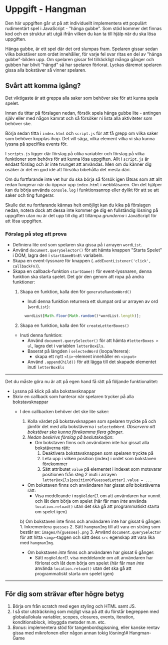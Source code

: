 # Uppgift - Hangman

Den här uppgiften går ut på att individuellt implementera ett populärt rudimentärt spel i JavaScript - "hänga gubbe". Som stöd kommer det finnas kod och en struktur att utgå ifrån vilken du kan ta till hjälp när du ska lösa uppgiften.

Hänga gubbe, är ett spel där det ord slumpas fram. Spelaren gissar sedan vilka bokstäver som ordet innehåller, för varje fel svar ritas en del av "hänga gubbe"-bilden upp. Om spelaren gissar fel tillräckligt många gånger och gubben har blivit "hängd" så har spelaren förlorat. Lyckas däremot spelaren gissa alla bokstäver så vinner spelaren.

## Svårt att komma igång?
Det viktigaste är att greppa alla saker som behöver ske för att kunna spela spelet.

Innan du tittar på förslagen nedan, försök spela hänga gubbe lite - antingen själv eller med någon kamrat och så försöker ni lista alla aktiviteter som behöver ske.

Börja sedan titta i `index.html` och `script.js` för att få grepp om vilka saker som behöver kopplas ihop. Det vill säga, vilka element vilka vi ska kunna lyssna på specifika events för.

I `scripts.js` ligger där förslag på olika variabler och förslag på vilka funktioner som behövs för att kunna lösa uppgiften. Allt i `script.js` är endast förslag och är inte tvunget att användas. Men om du känner dig osäker är det en god idé att försöka bibehålla det mesta däri.

Om du fortfarande inte vet hur du ska börja så försök igen låtsas som att allt redan fungerar när du öppnar upp `index.html` i webbläsaren. Om det hjälper kan du börja använda `console.log` i funktionsanrop eller dylikt för att se att saker och ting fungerar.

Skulle det nu fortfarande kännas helt omöjligt kan du kika på förslagen nedan, notera dock att dessa inte kommer ge dig en fullständig lösning på uppgiften utan nu är det upp till dig att tillämpa _grunderna_ i JavaScript för att lösa uppgiften.

### Förslag på steg att prova

- Definiera lite ord som spelaren ska gissa på i arrayen `wordList`.
- Använd `document.querySelector()` för att hämta knappen "Starta Spelet" i DOM, lagra den i `startGameBtnEl` variabeln.
- Skapa en event-lyssnare för knappen (`.addEventListener('click', callbackFn)`).
- Skapa en callback-funktion `startGame()` för event-lyssnaren, denna funktion ska starta spelet. Det gör den genom att ropa på andra funktioner:
  1. Skapa en funktion, kalla den för `generateRandomWord()`
      - Inuti denna funktion returnera ett slumpat ord ur arrayen av ord (`wordList`):

      ```js
        wordList[Math.floor(Math.random()*wordList.length)];
      ```
  2. Skapa en funktion, kalla den för `createLetterBoxes()`
    - Inuti denna funktion:
      - Använd `document.querySelector()` för att hämta `#letterBoxes > ul`, lagra det i variablen `letterBoxEls`.
      - Baserat på längden i `selectedWord` (loopa/iterera):
        - skapa ett nytt `<li>`-element innehåller en `<input>`
      - Använd `.appendChild()` för att lägga till det skapade elementet inuti `letterBoxEls`
---

Det du måste göra nu är att på egen hand få rätt på följande funktionalitet:

- Lyssna på klick på alla bokstavsknappar
- Skriv en callback som hanterar när spelaren trycker på alla bokstavsknappar
  - I den callbacken behöver det ske lite saker:
    1. Kolla värdet på bokstavsknappen som spelaren tryckte på och jämför det med alla bokstäverna i `selectedWord`. _Observera att bokstäver ska kunna förekomma flera gånger_.
    2. _Nedan beskrivs förslag på beslutskedjan_:
        - Om bokstaven finns och användaren inte har gissat alla bokstäverna rätt:
          1. Deaktivera bokstavsknappen som spelaren tryckte på
          2. Leta upp i vilken position (index) i ordet som bokstaven förekommer
          3. Sätt attributet `value` på elementet i indexet som motsvarar positionen från steg 2 inuti i arrayen `letterBoxEls[positionOfGuessedLetter].value = ...`

      - Om bokstaven finns och användaren har gissat _alla_ bokstäverna rätt:
        - Visa meddleande i `msgHolderEl` om att användaren har vunnit och låt dem börja om spelet (här får man _inte_ använda `location.reload()` utan det ska gå att programmatiskt starta om spelet igen)

      b) Om bokstaven inte finns och användaren inte har gissat 6 gånger:
        1. Inkrementera `guesses`
        2. Sätt `hangmanImg` till att vara en sträng som består av:
          `images/h{guesses}.png`
        3. Använd `document.querySelector` för att hitta `<img>`-taggen och sätt dess `src` egenskap att vara lika med `hangmanImg`.

      - Om bokstaven _inte_ finns och användaren har gissat 6 gånger:
         - Sätt `msgHolderEl` visa meddelande om att användaren har förlorat och låt dem börja om spelet (här får man _inte_ använda `location.reload()` utan det ska gå att programmatiskt starta om spelet igen)

---

## För dig som strävar efter högre betyg

1. Börja om från scratch med egen styling och HTML samt JS.
2. I så stor utsträckning som möjligt visa på att du förstår begreppen med globala/lokala variabler, scopes, closures, events, iteration, konditionsblock, inbyggda metoder m.m. etc.
3. *Bonus*: implementera stöd för tangenbordsgissning, eller kanske rentav gissa med mikrofonen eller någon annan tokig lösning!# Hangman-Game
